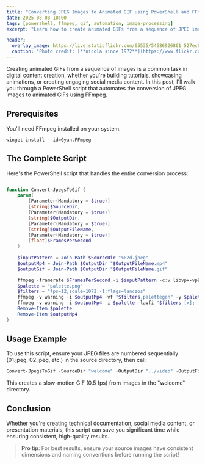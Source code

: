 ```yaml
---
title: "Converting JPEG Images to Animated GIF using PowerShell and FFmpeg"
date: 2025-08-08 10:00
tags: [powershell, ffmpeg, gif, automation, image-processing]
excerpt: "Learn how to create animated GIFs from a sequence of JPEG images using a PowerShell script and FFmpeg. Perfect for creating smooth animations from image sequences."

header:
  overlay_image: https://live.staticflickr.com/65535/54686926861_527ec886b1_h.jpg
  caption: "Photo credit: [**nicola since 1972**](https://www.flickr.com/photos/15216811@N06/54686926861)"
---
```

Creating animated GIFs from a sequence of images is a common task in digital content creation, whether you're building tutorials, showcasing animations, or creating engaging social media content. In this post, I'll walk you through a PowerShell script that automates the conversion of JPEG images to animated GIFs using FFmpeg.

## Prerequisites

You'll need FFmpeg installed on your system. 

```
winget install --id=Gyan.FFmpeg
```

## The Complete Script

Here's the PowerShell script that handles the entire conversion process:

```powershell

function Convert-JpegsToGif {
    param(
        [Parameter(Mandatory = $true)]
        [string]$SourceDir,
        [Parameter(Mandatory = $true)]
        [string]$OutputDir,
        [Parameter(Mandatory = $true)]
        [string]$OutputFileName,
        [Parameter(Mandatory = $true)]
        [float]$FramesPerSecond
    )
    
    $inputPattern = Join-Path $SourceDir "%02d.jpeg"
    $outputMp4 = Join-Path $OutputDir "$OutputFileName.mp4"
    $outputGif = Join-Path $OutputDir "$OutputFileName.gif"

    ffmpeg -framerate $FramesPerSecond -i $inputPattern -c:v libvpx-vp9 -lossless 1 -vf "scale=1024:768" -y $outputMp4
    $palette = "palette.png"
    $filters = "fps=12,scale=1072:-1:flags=lanczos"
    ffmpeg -v warning -i $outputMp4 -vf "$filters,palettegen" -y $palette
    ffmpeg -v warning -i $outputMp4 -i $palette -lavfi "$filters [x]; [x][1:v] paletteuse" -y $outputGif
    Remove-Item $palette
    Remove-Item $outputMp4
}


```

## Usage Example

To use this script, ensure your JPEG files are numbered sequentially (01.jpeg, 02.jpeg, etc.) in the source directory, then call:

```powershell
Convert-JpegsToGif -SourceDir "welcome" -OutputDir "../video" -OutputFileName "welcome" -FramesPerSecond 0.5
```

This creates a slow-motion GIF (0.5 fps) from images in the "welcome" directory.

## Conclusion
Whether you're creating technical documentation, social media content, or presentation materials, this script can save you significant time while ensuring consistent, high-quality results.

> **Pro tip**: For best results, ensure your source images have consistent dimensions and naming conventions before running the script!
```
